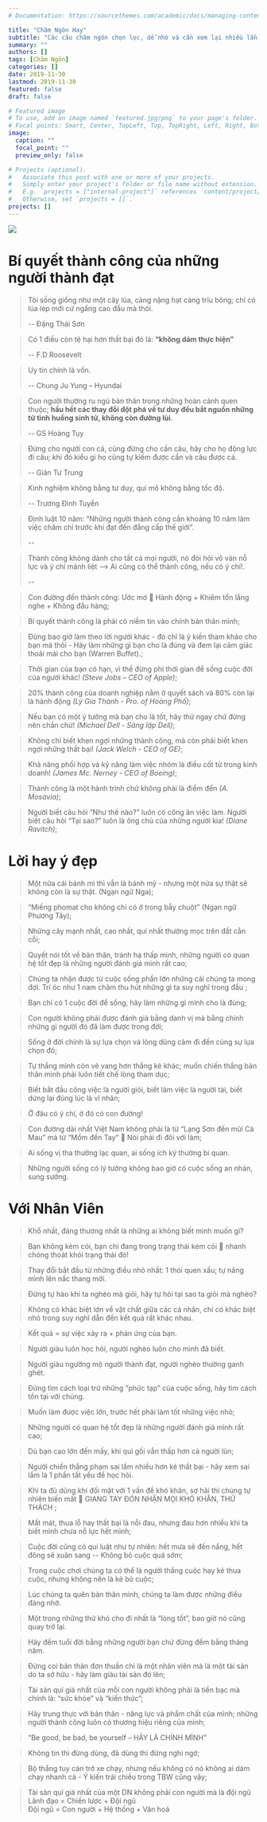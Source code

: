 ```yaml
---
# Documentation: https://sourcethemes.com/academic/docs/managing-content/

title: "Châm Ngôn Hay"
subtitle: "Các câu châm ngôn chọn lọc, dễ nhớ và cần xem lại nhiều lần."
summary: ""
authors: []
tags: [Châm Ngôn]
categories: []
date: 2019-11-30
lastmod: 2019-11-30
featured: false
draft: false

# Featured image
# To use, add an image named `featured.jpg/png` to your page's folder.
# Focal points: Smart, Center, TopLeft, Top, TopRight, Left, Right, BottomLeft, Bottom, BottomRight.
image:
  caption: ""
  focal_point: ""
  preview_only: false

# Projects (optional).
#   Associate this post with one or more of your projects.
#   Simply enter your project's folder or file name without extension.
#   E.g. `projects = ["internal-project"]` references `content/project/deep-learning/index.md`.
#   Otherwise, set `projects = []`.
projects: []
---
```

![](/img/thichnhathanh/cham-ngon-hay.jpg)

# Bí quyết thành công của những người thành đạt

> Tôi sống giống như một cây lúa, càng nặng hạt càng trĩu bông; chỉ có lúa lép mới cứ ngẩng cao đầu mà thôi.
>
> -- Đặng Thái Sơn

> Có 1 điều còn tệ hại hơn thất bại đó là: **“không dám thực hiện”**
>
> -- F.D Roosevelt

> Uy tín chính là vốn.
>
> -- Chung Ju Yung – Hyundai

> Con người thường ru ngủ bản thân trong những hoàn cảnh quen thuộc; **hầu hết các thay đổi đột phá về tư duy đều bắt nguồn những từ tình huống sinh tử, không còn đường lùi**.
>
> -- GS Hoàng Tụy

> Đừng cho người con cá, cũng đừng cho cần câu, hãy cho họ động lực đi câu; khi đó kiểu gì họ cũng tự kiếm được cần và câu được cá.
>
> -- Giản Tư Trung

> Kinh nghiệm không bằng tư duy, qui mô không bằng tốc độ.
>
> -- Trương Đình Tuyển

> Định luật 10 năm: “Những người thành công cần khoảng 10 năm làm việc chăm chỉ trước khi đạt đến đẳng cấp thế giới”.
>
> --

> Thành công không dành cho tất cả mọi người, nó đòi hỏi vô vàn nỗ lực và ý chí mãnh liệt --> Ai cũng có thể thành công, nếu có ý chí!.
>
> --

>	Con đường đến thành công: Ước mơ  Hành động + Khiêm tốn lắng nghe + Không đầu hàng;

> Bí quyết thành công là phải có niềm tin vào chính bản thân mình;

> Đừng bao giờ làm theo lời người khác - đó chỉ là ý kiến tham khảo cho bạn mà thôi - Hãy làm những gì bạn cho là đúng và đem lại cảm giác thoải mái cho bạn (Warren Buffet).;

> Thời gian của bạn có hạn, vì thế đừng phí thời gian để sống cuộc đời của người khác! *(Steve Jobs – CEO of Apple)*;

> 20% thành công của doanh nghiệp nằm ở quyết sách và 80% còn lại là hành động *(Lý Gia Thành - Pro. of Hoàng Phố)*;

> Nếu bạn có một ý tưởng mà bạn cho là tốt, hãy thử ngay chứ đừng nên chần chừ! *(Michael Dell - Sáng lập Dell)*;

> Không chỉ biết khen ngợi những thành công, mà còn phải biết khen ngợi những thất bại! *(Jack Welch - CEO of GE)*;

> Khả năng phối hợp và kỹ năng làm việc nhóm là điều cốt tử trong kinh doanh! *(James Mc. Nerney - CEO of Boeing)*;

> Thành công là một hành trình chứ không phải là điểm đến *(A. Mosavia)*;

> Người biết câu hỏi “Như thế nào?” luôn có công ăn việc làm. Người biết câu hỏi “Tại sao?” luôn là ông chủ của những người kia! *(Diane Ravitch)*;

# Lời hay ý đẹp

> Một nửa cái bánh mì thì vẫn là bánh mỳ - nhưng một nửa sự thật sẽ không còn là sự thật. (Ngạn ngữ Nga);

> “Miếng phomat cho không chỉ có ở trong bẫy chuột” (Ngạn ngữ Phương Tây);

> Những cây mạnh nhất, cao nhất, quí nhất thường mọc trên đất cằn cỗi;

> Quyết nói tốt về bản thân, tránh hạ thấp mình, những người có quan hệ tốt đẹp là những người đánh giá mình rất cao;

> Chúng ta nhận được từ cuộc sống phần lớn những cái chúng ta mong đợi. Trí óc như 1 nam châm thu hút những gì ta suy nghĩ trong đầu ;

> Bạn chỉ có 1 cuộc đời để sống, hãy làm những gì mình cho là đúng;

> Con người không phải được đánh giá bằng danh vị mà bằng chính những gì người đó đã làm được trong đời;

> Sống ở đời chính là sự lựa chọn và lòng dũng cảm đi đến cùng sự lựa chọn đó;

> Tự thắng mình còn vẻ vang hơn thắng kẻ khác; muốn chiến thắng bản thân mình phải luôn tiết chế lòng tham dục;

> Biết bắt đầu công việc là người giỏi, biết làm việc là người tài, biết dừng lại đúng lúc là vĩ nhân;

> Ở đâu có ý chí, ở đó có con đường!

> Con đường dài nhất Việt Nam không phải là từ “Lạng Sơn đến mũi Cà Mau” mà từ “Mồm đến Tay”  Nói phải đi đôi với làm;

> Ai sống vị tha thường lạc quan, ai sống ích kỷ thường bi quan.

> Những người sống có lý tưởng không bao giờ có cuộc sống an nhàn, sung sướng.

# Với Nhân Viên

> Khổ nhất, đáng thương nhất là những ai không biết mình muốn gì?

> Bạn không kém cỏi, bạn chỉ đang trong trạng thái kém cỏi  nhanh chóng thoát khỏi trạng thái đó!

> Thay đổi bắt đầu từ những điều nhỏ nhất: 1 thói quen xấu; tự nâng mình lên nấc thang mới.

> Đừng tự hào khi ta nghèo mà giỏi, hãy tự hỏi tại sao ta giỏi mà nghèo?

> Không có khác biệt lớn về vật chất giữa các cá nhân, chỉ có khác biệt nhỏ trong suy nghĩ dẫn đến kết quả rất khác nhau.

> Kết quả = sự việc xảy ra + phản ứng của bạn.

> Người giàu luôn học hỏi, người nghèo luôn cho mình đã biết.

> Người giàu ngưỡng mộ người thành đạt, người nghèo thường ganh ghét.

> Đừng tìm cách loại trừ những “phức tạp” của cuộc sống, hãy tìm cách tồn tại với chúng.

> Muốn làm được việc lớn, trước hết phải làm tốt những việc nhỏ;

> Những người có quan hệ tốt đẹp là những người đánh giá mình rất cao;

> Dù bạn cao lớn đến mấy, khi quì gối vẫn thấp hơn cả người lùn;

> Người chiến thắng phạm sai lầm nhiều hơn kẻ thất bại - hãy xem sai lầm là 1 phần tất yếu để học hỏi.

> Khi ta đủ dũng khí đối mặt với 1 vấn đề khó khăn, sợ hãi thì chúng tự nhiên biến mất  GIANG TAY ĐÓN NHẬN MỌI KHÓ KHĂN, THỬ THÁCH ;

> Mất mát, thua lỗ hay thất bại là nỗi đau, nhưng đau hơn nhiều khi ta biết mình chưa nỗ lực hết mình;

> Cuộc đời cũng có qui luật như tự nhiên: hết mưa sẽ đến nắng, hết đông sẽ xuân sang -- Không bỏ cuộc quá sớm;

> Trong cuộc chơi chúng ta có thể là người thắng cuộc hay kẻ thua cuộc, nhưng không nên là kẻ bỏ cuộc;

> Lúc chúng ta quên bản thân mình, chúng ta làm được những điều đáng nhớ.

> Một trong những thứ khó cho đi nhất là “lòng tốt”, bao giờ nó cũng quay trở lại.

> Hãy đếm tuổi đời bằng những người bạn chứ đừng đếm bằng tháng năm.

> Đừng coi bản thân đơn thuần chỉ là một nhân viên mà là một tài sản do ta sở hữu - hãy làm giàu tài sản đó lên;

> Tài sản quí giá nhất của mỗi con người không phải là tiền bạc mà chính là: “sức khỏe” và “kiến thức”;

> Hãy trung thực với bản thân - năng lực và phẩm chất của mình; những người thành công luôn có thương hiệu riêng của mình;

> “Be good, be bad, be yourself – HÃY LÀ CHÍNH MÌNH”

> Không tin thì đừng dùng, đã dùng thì đừng nghi ngờ;

> Bộ thắng tuy cản trở xe chạy, nhưng nếu không có nó không ai dám chạy nhanh cả - Ý kiến trái chiều trong TBW cũng vậy;

> Tài sản quí giá nhất của một DN không phải con người mà là đội ngũ\
Lãnh đạo = Chiến lược + Đội ngũ\
Đội ngũ = Con người + Hệ thống + Văn hoá

